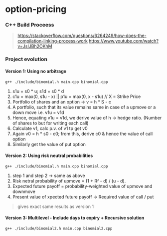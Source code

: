 # option-pricing

### C++ Build Proceess 
> https://stackoverflow.com/questions/6264249/how-does-the-compilation-linking-process-work
> https://www.youtube.com/watch?v=JsIJBh2OKhM


### Project evolution 
#### Version 1: Using no arbitrage
``` g++ ./include/binomial.h main.cpp binomial.cpp ```
1. s1u = s0 * u; s1d = s0 * d
2. c1u = max(0, s1u - x) || p1u = max(0, x - s1u) // X = Strike Price
3. Portfolio of shares and an option -> v = h * S - c
4. A portfolio, such that its value remains same in case of a upmove or a down move i.e. v1u = v1d
5. Hence, equating v1u = v1d, we derive value of h -> hedge ratio. (Number of shares to but for writing each call)
6. Calculate v1, calc p.v. of v1 tp get v0
7. Again v0 = h * s0 - c0; from this, derive c0 & hence the value of call option
8. Similarly get the value of put option

#### Version 2: Using risk neutral probabilities 
``` g++ ./include/binomial.h main.cpp binomial.cpp ```
1. step 1 and step 2 -> same as above
2. Risk netral probability of upmove = (1 + Rf - d) / (u - d). 
3. Expected future payoff = probability-weighted value of upmove and downmove
4. Present value of xpected future payoff -> Required value of call / put

> gives exact same results as version 1

#### Version 3: Multilevel - Include days to expiry + Recursive solution

``` g++ ./include/binomial2.h main.cpp binomial2.cpp ```

